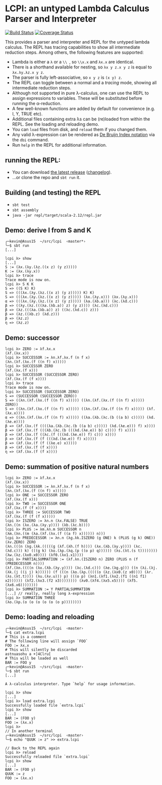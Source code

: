 # LCPI: an untyped Lambda Calculus Parser and Interpreter

[![Build Status](https://travis-ci.org/kevinvandervlist/lcpi.svg?branch=master)](https://travis-ci.org/kevinvandervlist/lcpi)
[![Coverage Status](https://coveralls.io/repos/github/kevinvandervlist/lcpi/badge.svg)](https://coveralls.io/github/kevinvandervlist/lcpi)

This provides a parser and interpreter and REPL for the untyped lambda calculus. 
The REPL has tracing capabilities to show all intermediate reduction steps.
Among others, the following features are supported:

* Lambda is either a `λ` or a `\\ `, so `\\x.x` and `λx.x` are identical.
* There is a shorthand available for nesting, so `λx y z.x y z` is equal to `λx.λy.λz.x y z`.
* The parser is fully left-associative, so `x y z` is `(x y) z`.
* The REPL can toggle between a normal and a *tracing* mode, showing all intermediate reduction steps.
* Although not supported in pure λ-calculus, one can use the REPL to assign expressions to variables. These will be substituted before running the α-reduction.
* A few well-known functions are added by default for convenience (e.g. I, Y, TRUE etc).
* Additional files containing extra λs can be (re)loaded from within the REPL. See the loading and reloading demo.
* You can `load` files from disk, and `reload` them if you changed them.
* Any valid λ-expression can be rendered as [De Bruijn Index notation](https://en.wikipedia.org/wiki/De_Bruijn_index) via the `dbi` command.
* Run `help` in the REPL for additional information.

## running the REPL:
* You can download [the latest release](https://github.com/kevinvandervlist/lcpi/releases/latest) ([changelog](https://github.com/kevinvandervlist/lcpi/blob/master/CHANGELOG.md)).
* ...or clone the repo and `sbt run` it.

## Building (and testing) the REPL
* `sbt test`
* `sbt assembly`
* `java -jar repl/target/scala-2.12/repl.jar`

## Demo: derive I from S and K

```
╭─kevin@Asus15  ~/src/lcpi  ‹master*›
╰─$ sbt run
[...]

lcpi λ> show
[...]
S := (λx.(λy.(λz.((x z) (y z)))))
K := (λx.(λy.x))
lcpi λ> trace
Trace mode is now on.
lcpi λ> S K K
S => ((S K) K)
S => (((λx.(λy.(λz.((x z) (y z))))) K) K)
S => (((λx.(λy.(λz.((x z) (y z))))) (λx.(λy.x))) (λx.(λy.x)))
α => (((λx.(λy.(λz.((x z) (y z))))) (λa.(λb.a))) (λc.(λd.c)))
β => ((λy.(λz.(((λa.(λb.a)) z) (y z)))) (λc.(λd.c)))
β => (λz.(((λa.(λb.a)) z) ((λc.(λd.c)) z)))
β => (λz.((λb.z) (λd.z)))
β => (λz.z)
η => (λz.z)
```

## Demo: successor

```
lcpi λ> ZERO := λf.λx.x
(λf.(λx.x))
lcpi λ> SUCCESSOR := λn.λf.λx.f (n f x)
(λn.(λf.(λx.(f ((n f) x)))))
lcpi λ> SUCCESSOR ZERO
(λf.(λx.(f x)))
lcpi λ> SUCCESSOR (SUCCESSOR ZERO)
(λf.(λx.(f (f x))))
lcpi λ> trace
Trace mode is now on.
lcpi λ> SUCCESSOR (SUCCESSOR ZERO)
S => (SUCCESSOR (SUCCESSOR ZERO))
S => ((λn.(λf.(λx.(f ((n f) x))))) ((λn.(λf.(λx.(f ((n f) x))))) ZERO))
S => ((λn.(λf.(λx.(f ((n f) x))))) ((λn.(λf.(λx.(f ((n f) x))))) (λf.(λx.x))))
α => ((λn.(λf.(λx.(f ((n f) x))))) ((λa.(λb.(λc.(b ((a b) c))))) (λd.(λe.e))))
β => (λf.(λx.(f ((((λa.(λb.(λc.(b ((a b) c))))) (λd.(λe.e))) f) x))))
β => (λf.(λx.(f (((λb.(λc.(b (((λd.(λe.e)) b) c)))) f) x))))
β => (λf.(λx.(f ((λc.(f (((λd.(λe.e)) f) c))) x))))
β => (λf.(λx.(f (f (((λd.(λe.e)) f) x)))))
β => (λf.(λx.(f (f ((λe.e) x)))))
β => (λf.(λx.(f (f x))))
η => (λf.(λx.(f (f x))))
```

## Demo: summation of positive natural numbers
```
lcpi λ> ZERO := λf.λx.x
(λf.(λx.x))
lcpi λ> SUCCESSOR := λn.λf.λx.f (n f x)
(λn.(λf.(λx.(f ((n f) x)))))
lcpi λ> ONE := SUCCESSOR ZERO
(λf.(λx.(f x)))
lcpi λ> TWO := SUCCESSOR ONE
(λf.(λx.(f (f x))))
lcpi λ> THREE := SUCCESSOR TWO
(λf.(λx.(f (f (f x)))))
lcpi λ> ISZERO := λn.n (λx.FALSE) TRUE
(λn.((n (λx.(λa.(λy.y)))) (λb.(λc.b))))
lcpi λ> PLUS := λm.λn.m SUCCESSOR n
(λm.(λn.((m (λa.(λf.(λx.(f ((a f) x)))))) n)))
lcpi λ> PREDECESSOR := λn.n (λg.λk.ISZERO (g ONE) k (PLUS (g k) ONE)) (λv.ZERO) ZERO
(λn.(((n (λg.(λk.(((((g (λf.(λh.(f h)))) (λx.(λb.(λy.y)))) (λc.(λd.c))) k) (((g k) (λo.(λp.(λq.(p ((o p) q)))))) (λs.(λt.(s t)))))))) (λw.(λz.(λx0.x0)))) (λf0.(λx1.x1))))
lcpi λ> PARTIALSUMMATION := (λf.λn.(ISZERO n) ZERO (PLUS n (f (PREDECESSOR n))))
(λf.(λn.((((n (λx.(λb.(λy.y)))) (λc.(λd.c))) (λe.(λg.g))) ((n (λi.(λj.(λk.(j ((i j) k)))))) (f (((n (λo.(λp.(((((o (λz.(λx0.(z x0)))) (λr.(λs.(λt.t)))) (λu.(λv.u))) p) (((o p) (λn1.(λf1.(λx2.(f1 ((n1 f1) x2)))))) (λf2.(λx3.(f2 x3)))))))) (λv0.(λf4.(λx5.x5)))) (λf5.(λx6.x6))))))))
lcpi λ> SUMMATION := Y PARTIALSUMMATION 
[...] // really, really long λ-expression
lcpi λ> SUMMATION THREE
(λo.(λp.(o (o (o (o (o (o p))))))))
```

## Demo: loading and reloading
```
╭─kevin@Asus15  ~/src/lcpi  ‹master› 
╰─$ cat extra.lcpi 
# This is a comment
# The following line will assign `FOO`
FOO := λx.x
# This will silently be discarded
astnuasohu a +]4Clru[
# This will be loaded as well
BAR := FOO y
╭─kevin@Asus15  ~/src/lcpi  ‹master› 
╰─$ sbt run       
[...]

A λ-calculus interpreter. Type `help` for usage information.
    
lcpi λ> show
[...]
lcpi λ> load extra.lcpi
Successfully loaded file `extra.lcpi`
lcpi λ> show
[...]
BAR := (FOO y)
FOO := (λx.x)
lcpi λ>
// In another terminal
╭─kevin@Asus15  ~/src/lcpi  ‹master› 
╰─$ echo "QUUK := z" >> extra.lcpi 

// Back to the REPL again
lcpi λ> reload
Successfully reloaded file `extra.lcpi`
lcpi λ> show
[...]
BAR := (FOO y)
QUUK := z
FOO := (λx.x)
```
